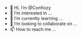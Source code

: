 - 👋 Hi, I’m @Confiozy
- 👀 I’m interested in ...
- 🌱 I’m currently learning ...
- 💞️ I’m looking to collaborate on ...
- 📫 How to reach me ...

<!---
Confiozy/Confiozy is a ✨ special ✨ repository because its `README.md` (this file) appears on your GitHub profile.
You can click the Preview link to take a look at your changes.
--->
